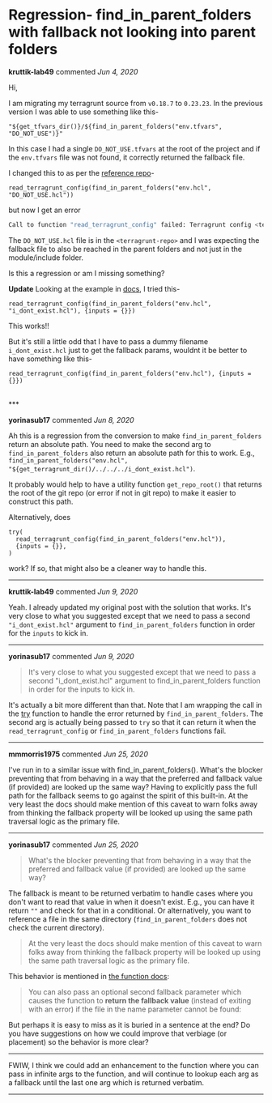 # Regression- find_in_parent_folders with fallback not looking into parent folders

**kruttik-lab49** commented *Jun 4, 2020*

Hi,

I am migrating my terragrunt source from `v0.18.7` to `0.23.23`. In the previous version I was able to use something like this-

```hcl
"${get_tfvars_dir()}/${find_in_parent_folders("env.tfvars", "DO_NOT_USE")}"
```
In this case I had a single `DO_NOT_USE.tfvars` at the root of the project and if the `env.tfvars` file was not found, it correctly returned the fallback file.

I changed this to as per the [reference repo](https://github.com/gruntwork-io/terragrunt-infrastructure-live-example/blob/master/terragrunt.hcl)-
```hcl
read_terragrunt_config(find_in_parent_folders("env.hcl", "DO_NOT_USE.hcl"))
```
but now I get an error 
```sh
Call to function "read_terragrunt_config" failed: Terragrunt config <terragrunt-repo>/<modulepath>/<some-module>/DO_NOT_USE.hcl not found.
```
The `DO_NOT_USE.hcl` file is in the `<terragrunt-repo>` and I was expecting the fallback file to also be reached in the parent folders and not just in the module/include folder.

Is this a regression or am I missing something?

__Update__
Looking at the example in [docs](https://terragrunt.gruntwork.io/docs/reference/built-in-functions/#read_terragrunt_config), I tried this-
```hcl
read_terragrunt_config(find_in_parent_folders("env.hcl", "i_dont_exist.hcl"), {inputs = {}})
```
This works!!

But it's still a little odd that I have to pass a dummy filename `i_dont_exist.hcl` just to get the fallback params, wouldnt it be better to have something like this-

```hcl
read_terragrunt_config(find_in_parent_folders("env.hcl"), {inputs = {}})
```
<br />
***


**yorinasub17** commented *Jun 8, 2020*

Ah this is a regression from the conversion to make `find_in_parent_folders` return an absolute path. You need to make the second arg to `find_in_parent_folders` also return an absolute path for this to work. E.g.,  `find_in_parent_folders("env.hcl", "${get_terragrunt_dir()/../../../i_dont_exist.hcl")`.

It probably would help to have a utility function `get_repo_root()` that returns the root of the git repo (or error if not in git repo) to make it easier to construct this path.

Alternatively, does

```hcl
try(
  read_terragrunt_config(find_in_parent_folders("env.hcl")),
  {inputs = {}},
)
```

work? If so, that might also be a cleaner way to handle this.
***

**kruttik-lab49** commented *Jun 9, 2020*

Yeah. I already updated my original post with the solution that works. It's very close to what you suggested except that we need to pass a second `"i_dont_exist.hcl"` argument to `find_in_parent_folders` function in order for the `inputs` to kick in.
***

**yorinasub17** commented *Jun 9, 2020*

> It's very close to what you suggested except that we need to pass a second "i_dont_exist.hcl" argument to find_in_parent_folders function in order for the inputs to kick in.

It's actually a bit more different than that. Note that I am wrapping the call in the [try](https://www.terraform.io/docs/configuration/functions/try.html) function to handle the error returned by `find_in_parent_folders`. The second arg is actually being passed to `try` so that it can return it when the `read_terragrunt_config` or `find_in_parent_folders` functions fail.
***

**mmmorris1975** commented *Jun 25, 2020*

I've run in to a similar issue with find_in_parent_folders().  What's the blocker preventing that from behaving in a way that the preferred and fallback value (if provided) are looked up the same way?  Having to explicitly pass the full path for the fallback seems to go against the spirit of this built-in.  At the very least the docs should make mention of this caveat to warn folks away from thinking the fallback property will be looked up using the same path traversal logic as the primary file.
***

**yorinasub17** commented *Jun 25, 2020*

> What's the blocker preventing that from behaving in a way that the preferred and fallback value (if provided) are looked up the same way? 

The fallback is meant to be returned verbatim to handle cases where you don't want to read that value in when it doesn't exist. E.g., you can have it return `""` and check for that in a conditional. Or alternatively, you want to reference a file in the same directory (`find_in_parent_folders` does not check the current directory).

> At the very least the docs should make mention of this caveat to warn folks away from thinking the fallback property will be looked up using the same path traversal logic as the primary file.

This behavior is mentioned in [the function docs](https://terragrunt.gruntwork.io/docs/reference/built-in-functions/#find_in_parent_folders): 

> You can also pass an optional second fallback parameter which causes the function to **return the fallback value** (instead of exiting with an error) if the file in the name parameter cannot be found:

But perhaps it is easy to miss as it is buried in a sentence at the end? Do you have suggestions on how we could improve that verbiage (or placement) so the behavior is more clear?

---

FWIW, I think we could add an enhancement to the function where you can pass in infinite args to the function, and will continue to lookup each arg as a fallback until the last one arg which is returned verbatim.
***


